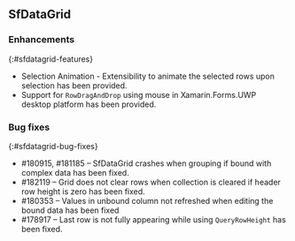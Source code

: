 ## SfDataGrid

### Enhancements
{:#sfdatagrid-features}

* Selection Animation - Extensibility to animate the selected rows upon selection has been provided.
* Support for `RowDragAndDrop` using mouse in Xamarin.Forms.UWP desktop platform has been provided.

### Bug fixes
{:#sfdatagrid-bug-fixes}

* \#180915, #181185 – SfDataGrid crashes when grouping if bound with complex data has been fixed.
* \#182119 – Grid does not clear rows when collection is cleared if header row height is zero has been fixed.
* \#180353 – Values in unbound column not refreshed when editing the bound data has been fixed
* \#178917 – Last row is not fully appearing while using `QueryRowHeight` has been fixed.

